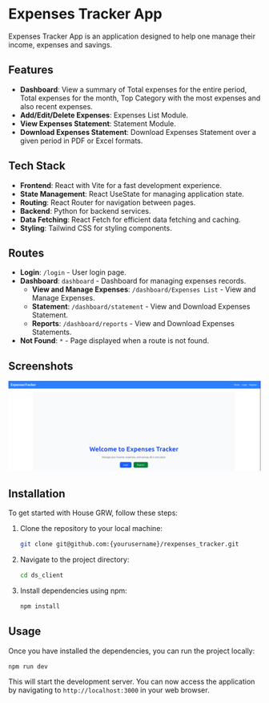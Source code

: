 # Expenses Tracker App

Expenses Tracker App is an application designed to help one manage their income, expenses and savings.

## Features

- **Dashboard**: View a summary of Total expenses for the entire period, Total expenses for the month, Top Category with the most expenses and also recent expenses.
- **Add/Edit/Delete Expenses**: Expenses List Module.
- **View Expenses Statement**: Statement Module.
- **Download Expenses Statement**: Download Expenses Statement over a given period in PDF or Excel formats.

## Tech Stack

- **Frontend**: React with Vite for a fast development experience.
- **State Management**: React UseState for managing application state.
- **Routing**: React Router for navigation between pages.
- **Backend**: Python for backend services.
- **Data Fetching**: React Fetch for efficient data fetching and caching.
- **Styling**: Tailwind CSS for styling components.

## Routes

- **Login**: `/login` - User login page.
- **Dashboard**: `dashboard` - Dashboard for managing expenses records.
  - **View and Manage Expenses**: `/dashboard/Expenses List` - View and Manage Expenses.
  - **Statement**: `/dashboard/statement` - View and Download Expenses Statement.
  - **Reports**: `/dashboard/reports` - View and Download Expenses Statements.
- **Not Found**: `*` - Page displayed when a route is not found.

## Screenshots

![Landing Page](./ds_client/public/Login.png)


## Installation

To get started with House GRW, follow these steps:

1. Clone the repository to your local machine:

   ```bash
   git clone git@github.com:{yourusername}/rexpenses_tracker.git
   
   ```

2. Navigate to the project directory:

   ```bash
   cd ds_client
   ```

3. Install dependencies using npm:

   ```bash
   npm install
   ```

## Usage

Once you have installed the dependencies, you can run the project locally:

```bash
npm run dev
```

This will start the development server. You can now access the application by navigating to `http://localhost:3000` in your web browser.